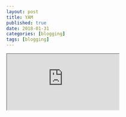 ```yaml
---
layout: post
title: YAM
published: true
date: 2018-01-31
categories: [blogging]
tags: [blogging]
---
```

<head>
  <style>
    h5{
      font-size:90%;
      font-weight: normal;
      color: Gray;
    }
    
    p.small {
    line-height: 70%;
}
  </style>
</head>

<iframe
src = "https://public.tableau.com/views/YAM/YAM?:embed=y&:display_count=yes&:toolbar=no">
</iframe>
